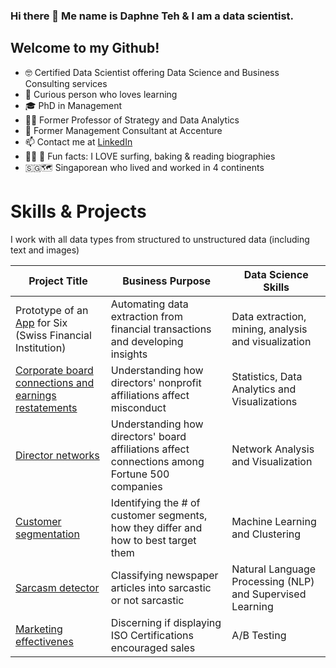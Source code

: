 ### Hi there 👋 Me name is Daphne Teh & I am a data scientist. 

Welcome to my Github! 
---

- :nerd_face: Certified Data Scientist offering Data Science and Business Consulting services
- :monocle_face: Curious person who loves learning
- :mortar_board: PhD in Management
- :woman_teacher: Former Professor of Strategy and Data Analytics
- :briefcase: Former Management Consultant at Accenture
- :mailbox: Contact me at [LinkedIn](https://www.linkedin.com/in/daphne-teh-31274310/)
- :surfing_woman: :book: Fun facts: I LOVE surfing, baking & reading biographies
- 🇸🇬🗺️ Singaporean who lived and worked in 4 continents 


# Skills & Projects
I work with all data types from structured to unstructured data (including text and images)

| Project Title  | Business Purpose | Data Science Skills | 
| ------------- | ------------- | ------------- | 
| Prototype of an [App](https://www.six-group.com/en/products-services/banking-services/data-ai/payment-enrichment.html) for Six (Swiss Financial Institution) | Automating data extraction from financial transactions and developing insights  | Data extraction, mining, analysis and visualization  |
| [Corporate board connections and earnings restatements](https://github.com/daphteh/Effect-of-board-connections-on-corporate-governance)  | Understanding how directors' nonprofit affiliations affect misconduct  | Statistics, Data Analytics and Visualizations  |
| [Director networks](https://github.com/daphteh/Fortune_500_Director_Board_Network)  | Understanding how directors' board affiliations affect connections among Fortune 500 companies  | Network Analysis and Visualization  |
| [Customer segmentation](https://github.com/daphteh/Customer_Segmentation_CreditCard_Company)  | Identifying the # of customer segments, how they differ and how to best target them  | Machine Learning and Clustering | 
| [Sarcasm detector](https://github.com/daphteh/Sarcasm_Detector)  | Classifying newspaper articles into sarcastic or not sarcastic  | Natural Language Processing (NLP) and Supervised Learning | 
| [Marketing effectivenes](https://github.com/daphteh/AB_Testing_Effectiveness_of_Marketing)  | Discerning if displaying ISO Certifications encouraged sales | A/B Testing | 

